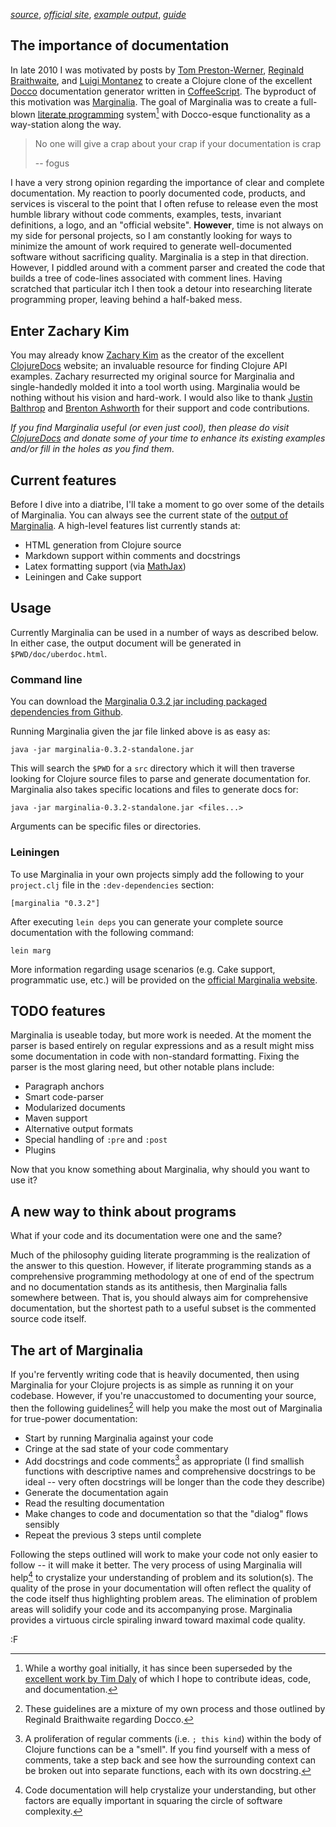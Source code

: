 *[source](https://github.com/fogus/marginalia)*, *[official site](http://fogus.me/fun/marginalia/)*, *[example output](http://fogus.me/fun/marginalia/)*, *[guide](https://github.com/fogus/marginalia/wiki)*

The importance of documentation
-------------------------------

In late 2010 I was motivated by posts by [Tom Preston-Werner][rdd], [Reginald Braithwaite][reg], and [Luigi Montanez][ddd] to create a Clojure clone of the excellent [Docco](http://jashkenas.github.com/docco/) documentation generator written in [CoffeeScript](http://jashkenas.github.com/coffee-script/).  The byproduct of this motivation was [Marginalia](https://github.com/fogus/marginalia).  The goal of Marginalia was to create a full-blown [literate programming][literate] system[^lit] with Docco-esque functionality as a way-station along the way.

> No one will give a crap about your crap if your documentation is crap
> 
> -- fogus

I have a very strong opinion regarding the importance of clear and complete documentation.  My reaction to poorly documented code, products, and services is visceral to the point that I often refuse to release even the most humble library without code comments, examples, tests, invariant definitions, a logo, and an "official website".  **However**, time is not always on my side for personal projects, so I am constantly looking for ways to minimize the amount of work required to generate well-documented software without sacrificing quality.  Marginalia is a step in that direction.  However, I piddled around with a comment parser and created the code that builds a tree of code-lines associated with comment lines.  Having scratched that particular itch I then took a detour into researching literate programming proper, leaving behind a half-baked mess.

[ddd]: http://luigimontanez.com/2010/reading-code-is-good-writing-documentation-is-better/

[rdd]: http://tom.preston-werner.com/2010/08/23/readme-driven-development.html

Enter Zachary Kim
-----------------

You may already know [Zachary Kim](http://zacharykim.com/) as the creator of the excellent [ClojureDocs](http://clojuredocs.org/) website; an invaluable resource for finding Clojure API examples.  Zachary resurrected my original source for Marginalia and single-handedly molded it into a tool worth using.  Marginalia would be nothing without his vision and hard-work.  I would also like to thank [Justin Balthrop](http://ninjudd.com/) and [Brenton Ashworth](http://formpluslogic.blogspot.com/) for their support and code contributions.

*If you find Marginalia useful (or even just cool), then please do visit [ClojureDocs](http://clojuredocs.org/) and donate some of your time to enhance its existing examples and/or fill in the holes as you find them.*

Current features
----------------

Before I dive into a diatribe, I'll take a moment to go over some of the details of Marginalia.  You can always see the current state of the [output of Marginalia](http://fogus.me/fun/marginalia/).  A high-level features list currently stands at:

* HTML generation from Clojure source
* Markdown support within comments and docstrings
* Latex formatting support (via [MathJax](http://www.mathjax.org/))
* Leiningen and Cake support

Usage
-----

Currently Marginalia can be used in a number of ways as described below.  In either case, the output document will be generated in `$PWD/doc/uberdoc.html`.

### Command line

You can download the [Marginalia 0.3.2 jar including packaged dependencies from Github](https://github.com/downloads/fogus/marginalia/marginalia-0.3.2-standalone.jar).

Running Marginalia given the jar file linked above is as easy as:

    java -jar marginalia-0.3.2-standalone.jar

This will search the `$PWD` for a `src` directory which it will then traverse looking for Clojure source files to parse and generate documentation for.  Marginalia also takes specific locations and files to generate docs for:

    java -jar marginalia-0.3.2-standalone.jar <files...>

Arguments can be specific files or directories.

### Leiningen

To use Marginalia in your own projects simply add the following to your `project.clj` file in the `:dev-dependencies` section:

    [marginalia "0.3.2"]

After executing `lein deps` you can generate your complete source documentation with the following command:

    lein marg

More information regarding usage scenarios (e.g. Cake support, programmatic use, etc.) will be provided on the [official Marginalia website](http://fogus.me/fun/marginalia).

TODO features
-------------

Marginalia is useable today, but more work is needed.  At the moment the parser is based entirely on regular expressions and as a result might miss some documentation in code with non-standard formatting.  Fixing the parser is the most glaring need, but other notable plans include:

* Paragraph anchors
* Smart code-parser
* Modularized documents
* Maven support
* Alternative output formats
* Special handling of `:pre` and `:post`
* Plugins


[reg]: https://github.com/raganwald/homoiconic/blob/master/2010/11/docco.md

[literate]: http://www.literateprogramming.com/

[^lit]: While a worthy goal initially, it has since been superseded by the [excellent work by Tim Daly](http://groups.google.com/group/clojure/browse_frm/thread/664a1d305f32ab90) of which I hope to contribute ideas, code, and documentation.

Now that you know something about Marginalia, why should you want to use it?

A new way to think about programs
---------------------------------

What if your code and its documentation were one and the same?

Much of the philosophy guiding literate programming is the realization of the answer to this question.  However, if literate programming stands as a comprehensive programming methodology at one of end of the spectrum and no documentation stands as its antithesis, then Marginalia falls somewhere between.  That is, you should always aim for comprehensive documentation, but the shortest path to a useful subset is the commented source code itself.

The art of Marginalia
---------------------

If you're fervently writing code that is heavily documented, then using Marginalia for your Clojure projects is as simple as running it on your codebase.  However, if you're unaccustomed to documenting your source, then the following guidelines[^cong] will help you make the most out of Marginalia for true-power documentation:

- Start by running Marginalia against your code
- Cringe at the sad state of your code commentary
- Add docstrings and code comments[^comments] as appropriate (I find smallish functions with descriptive names and comprehensive docstrings to be ideal -- very often docstrings will be longer than the code they describe)
- Generate the documentation again
- Read the resulting documentation
- Make changes to code and documentation so that the "dialog" flows sensibly
- Repeat the previous 3 steps until complete

Following the steps outlined will work to make your code not only easier to follow -- it will make it better.  The very process of using Marginalia will help[^help] to crystalize your understanding of problem and its solution(s).  The quality of the prose in your documentation will often reflect the quality of the code itself thus highlighting problem areas.  The elimination of problem areas will solidify your code and its accompanying prose.  Marginalia provides a virtuous circle spiraling inward toward maximal code quality.

[^cong]: These guidelines are a mixture of my own process and those outlined by Reginald Braithwaite regarding Docco.

[^comments]: A proliferation of regular comments (i.e. `; this kind`) within the body of Clojure functions can be a "smell".  If you find yourself with a mess of comments, take a step back and see how the surrounding context can be broken out into separate functions, each with its own docstring.

[^help]: Code documentation will help crystalize your understanding, but other factors are equally important in squaring the circle of software complexity.

:F
